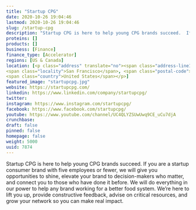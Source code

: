 ```yaml
---
title: "Startup CPG"
date: 2020-10-26 19:04:46
lastmod: 2020-10-26 19:04:46
slug: /startup-cpg
description: "Startup CPG is here to help young CPG brands succeed.  If you are a startup consumer brand with five employees or fewer, we will give you opportunities to shine, elevate your brand to decision-makers who matter, and connect you to those who have done it before. We will do everything in our power to help any brand working for a better food system.  We’re here to lift you up, provide constructive feedback, advise on critical resources, and grow your network so you can make real impact."
proteins: []
products: []
business: [Finance]
finance_type: [Accelerator]
regions: [US & Canada]
location: [<p class="address" translate="no"><span class="address-line1">U.S. 101</span><br>
<span class="locality">San Francisco</span>, <span class="postal-code">94103</span><br>
<span class="country">United States</span></p>]
featured_image: "startupcpg.jpg"
website: https://startupcpg.com/
linkedin: https://www.linkedin.com/company/startupcpg/
twitter: 
instagram: https://www.instagram.com/startupcpg/
facebook: https://www.facebook.com/startupcpg/
youtube: https://www.youtube.com/channel/UC4QLYZSUwUwq9CE_uCu7djA
crunchbase: 
draft: false
pinned: false
homepage: false
weight: 5000
uuid: 7874
---
```

Startup CPG is here to help young CPG brands succeed.  If you are a startup consumer brand with five employees or fewer, we will give you opportunities to shine, elevate your brand to decision-makers who matter, and connect you to those who have done it before. We will do everything in our power to help any brand working for a better food system.  We’re here to lift you up, provide constructive feedback, advise on critical resources, and grow your network so you can make real impact.
